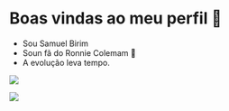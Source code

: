 #  Boas vindas ao meu perfil 🥇
- Sou Samuel Birim
- Soun fã do Ronnie Colemam 💪
- A evolução leva tempo.

  
 ![](https://tenor.com/pt-BR/view/ronnie-coleman-gif-27101395)


 ![](https://media.tenor.com/RbgQkur8as8AAAAM/ronnie-coleman.gif)
